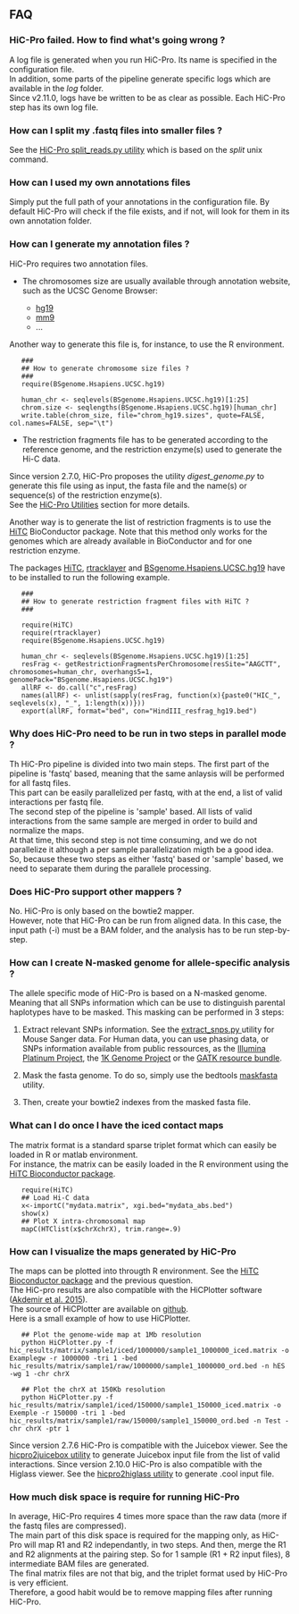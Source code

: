## FAQ

### HiC-Pro failed. How to find what's going wrong ?

A log file is generated when you run HiC-Pro. Its name is specified in the configuration file.   
In addition, some parts of the pipeline generate specific logs which are available in the *log* folder.  
Since v2.11.0, logs have be written to be as clear as possible. Each HiC-Pro step has its own log file.


### How can I split my .fastq files into smaller files ?

See the [HiC-Pro split_reads.py utility](UTILS.md) which is based on the *split* unix command.

### How can I used my own annotations files

Simply put the full path of your annotations in the configuration file. By default HiC-Pro will check if the file exists, and if not, will look for them in its own annotation folder.

### How can I generate my annotation files ?

HiC-Pro requires two annotation files.

* The chromosomes size are usually available through annotation website, such as the UCSC Genome Browser:

   - [hg19](http://genome-euro.ucsc.edu/cgi-bin/hgTracks?hgsid=13085504&chromInfoPage=)
   - [mm9](http://genome.ucsc.edu/cgi-bin/hgTracks?db=mm9&chromInfoPage=)
   - ...

Another way to generate this file is, for instance, to use the R environment.

```
   ###
   ## How to generate chromosome size files ?
   ###
   require(BSgenome.Hsapiens.UCSC.hg19)

   human_chr <- seqlevels(BSgenome.Hsapiens.UCSC.hg19)[1:25]
   chrom.size <- seqlengths(BSgenome.Hsapiens.UCSC.hg19)[human_chr]
   write.table(chrom_size, file="chrom_hg19.sizes", quote=FALSE, col.names=FALSE, sep="\t")
```

* The restriction fragments file has to be generated according to the reference genome, and the restriction enzyme(s) used to generate the Hi-C data.

Since version 2.7.0, HiC-Pro proposes the utility *digest_genome.py* to generate this file using as input, the fasta file and the name(s) or sequence(s) of the restriction enzyme(s).  
See the [HiC-Pro Utilities](UTILS.md) section for more details.  

Another way is to generate the list of restriction fragments is to use the [HiTC](http://bioconductor.org/packages/release/bioc/html/HiTC.html) BioConductor package.
Note that this method only works for the genomes which are already available in BioConductor and for one restriction enzyme.

The packages [HiTC](http://bioconductor.org/packages/release/bioc/html/HiTC.html), [rtracklayer](http://bioconductor.org/packages/release/bioc/html/rtracklayer.html) and [BSgenome.Hsapiens.UCSC.hg19](http://bioconductor.org/packages/release/data/annotation/html/BSgenome.Hsapiens.UCSC.hg19.html) have to be installed to run the following example.

```
   ###
   ## How to generate restriction fragment files with HiTC ?
   ###

   require(HiTC)
   require(rtracklayer)
   require(BSgenome.Hsapiens.UCSC.hg19)

   human_chr <- seqlevels(BSgenome.Hsapiens.UCSC.hg19)[1:25]
   resFrag <- getRestrictionFragmentsPerChromosome(resSite="AAGCTT", chromosomes=human_chr, overhangs5=1, genomePack="BSgenome.Hsapiens.UCSC.hg19")
   allRF <- do.call("c",resFrag)
   names(allRF) <- unlist(sapply(resFrag, function(x){paste0("HIC_", seqlevels(x), "_", 1:length(x))}))
   export(allRF, format="bed", con="HindIII_resfrag_hg19.bed")
```

### Why does HiC-Pro need to be run in two steps in parallel mode ?

Th HiC-Pro pipeline is divided into two main steps. The first part of the pipeline is 'fastq' based, meaning that the same anlaysis will be performed for all fastq files.  
This part can be easily parallelized per fastq, with at the end, a list of valid interactions per fastq file.  
The second step of the pipeline is 'sample' based. All lists of valid interactions from the same sample are merged in order to build and normalize the maps.  
At that time, this second step is not time consuming, and we do not parallelize it although a per sample parallelization migth be a good idea.  
So, because these two steps as either 'fastq' based or 'sample' based, we need to separate them during the parallele processing.  


### Does HiC-Pro support other mappers ?

No. HiC-Pro is only based on the bowtie2 mapper.  
However, note that HiC-Pro can be run from aligned data. In this case, the input path (-i) must be a BAM folder, and the analysis has to be run step-by-step.


### How can I create N-masked genome for allele-specific analysis ?

The allele specific mode of HiC-Pro is based on a N-masked genome. Meaning that all SNPs information which can be use to distinguish parental haplotypes have to be masked. This masking can be performed in 3 steps:

1. Extract relevant SNPs information. See the [extract_snps.py ](UTILS.md) utility for Mouse Sanger data. For Human data, you can use phasing data, or SNPs information available from public ressources, as the [Illumina Platinum Project](http://www.illumina.com/platinumgenomes/), the [1K Genome Project](http://www.1000genomes.org/) or the [GATK resource bundle](https://www.broadinstitute.org/gatk/guide/article.php?id=1215).

2. Mask the fasta genome. To do so, simply use the bedtools [maskfasta](http://bedtools.readthedocs.org/en/latest/content/tools/maskfasta.html) utility.

3. Then, create your bowtie2 indexes from the masked fasta file.


### What can I do once I have the iced contact maps

The matrix format is a standard sparse triplet format which can easily be loaded in R or matlab environment.  
For instance, the matrix can be easily loaded in the R environment using the [HiTC Bioconductor package](http://bioconductor.org/packages/release/bioc/html/HiTC.html).

```
   require(HiTC)
   ## Load Hi-C data
   x<-importC("mydata.matrix", xgi.bed="mydata_abs.bed")
   show(x)
   ## Plot X intra-chromosomal map
   mapC(HTClist(x$chrXchrX), trim.range=.9)
```

### How can I visualize the maps generated by HiC-Pro

The maps can be plotted into througth R environment. See the [HiTC Bioconductor package](http://bioconductor.org/packages/release/bioc/html/HiTC.html) and the previous question.  
The HiC-pro results are also compatible with the HiCPlotter software ([Akdemir et al. 2015](http://www.genomebiology.com/2015/16/1/198)).  
The source of HiCPlotter are available on [github](https://github.com/kcakdemir/HiCPlotter).  
Here is a small example of how to use HiCPlotter.

```
   ## Plot the genome-wide map at 1Mb resolution
   python HiCPlotter.py -f hic_results/matrix/sample1/iced/1000000/sample1_1000000_iced.matrix -o Examplegw -r 1000000 -tri 1 -bed hic_results/matrix/sample1/raw/1000000/sample1_1000000_ord.bed -n hES -wg 1 -chr chrX

   ## Plot the chrX at 150Kb resolution
   python HiCPlotter.py -f hic_results/matrix/sample1/iced/150000/sample1_150000_iced.matrix -o Exemple -r 150000 -tri 1 -bed hic_results/matrix/sample1/raw/150000/sample1_150000_ord.bed -n Test -chr chrX -ptr 1
```

Since version 2.7.6 HiC-Pro is compatible with the Juicebox viewer. See the [hicpro2juicebox utility](UTILS.md) to generate Juicebox input file from the list of valid interactions.
Since version 2.10.0 HiC-Pro is also compatible with the Higlass viewer. See the [hicpro2higlass utility](UTILS.md) to generate .cool input file.


### How much disk space is require for running HiC-Pro

In average, HiC-Pro requires 4 times more space than the raw data (more if the fastq files are compressed).  
The main part of this disk space is required for the mapping only, as HiC-Pro will map R1 and R2 independantly, in two steps. And then, merge the R1 and R2 alignments at the pairing step. So for 1 sample (R1 + R2 input files), 8 intermediate BAM files are generated.  
The final matrix files are not that big, and the triplet format used by HiC-Pro is very efficient.  
Therefore, a good habit would be to remove mapping files after running HiC-Pro.  
